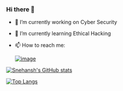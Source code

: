 ### Hi there 👋

- 🔭 I’m currently working on Cyber Security
- 🌱 I’m currently learning Ethical Hacking
- 📫 How to reach me: 


     [![image](https://img.shields.io/badge/LinkedIn-0077B5?style=for-the-badge&logo=linkedin&logoColor=white)](https://www.linkedin.com/in/ssiddharth007/)
     


[![Snehansh's GitHub stats](https://github-readme-stats.vercel.app/api?username=snehansh03&show_icons=true&theme=radical)](https://github.com/snehansh03/github-readme-stats)


[![Top Langs](https://github-readme-stats.vercel.app/api/top-langs/?username=snehansh03&show_icons=true&theme=radical)](https://github.com/snehansh03/github-readme-stats)

<!--
**snehansh03/snehansh03** is a ✨ _special_ ✨ repository because its `README.md` (this file) appears on your GitHub profile.

Here are some ideas to get you started:

- 🔭 I’m currently working on ...
- 🌱 I’m currently learning ...
- 👯 I’m looking to collaborate on ...
- 🤔 I’m looking for help with ...
- 💬 Ask me about ...
- 📫 How to reach me: ...
- 😄 Pronouns: ...
- ⚡ Fun fact: ...
-->
        
